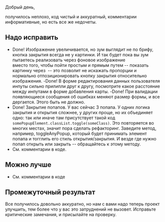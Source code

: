 Добрый день,

получилось неплохо, код чистый и аккуратный, комментарии информативные, но есть все же недочеты.

## Надо исправить
- Done! Изображение увеличивается, но зум выглядит не по брифу, кнопка закрытия всегда не у картинки. И так будет  пока вы зум пытаетесь реализовать через фоновое изображение <div> вместо того, чтобы пойти простым и прямым путем -- показать картинку через <img> -- это позволит не искажать пропорции и нормально отпозиционировать кнопку закрытия относительно изображения.
-Done! В форме редактирования данных пользователя инпуты сильно прилипли друг к другу, посмотрите какое расстояние между инпутами в форме добавления карты.
-Done! При валидации появляющиеся сообщения об ошибках меняют размер формы, и все дергается. Этого быть не должно.
- Done! Закрытие попапов. У вас сейчас 3 попапа. У одних логика закрытия и открытия сложнее, у других проще, но их объединяет одно: так или иначе там присутствует такой код `somePopupElement.classList.toggle(someClass)`. Это повторяется во многих местах, значит пора сделать рефакторинг. Заведите метод, например, toggleAnyPopup, который будет принимать элемент попапа и тогглить его стиль открытия/закрытия. И везде где нужно попап открыть или закрыть -- обращайтесь к этому методу.
- См. комментарии в коде.

## Можно лучше
- См. комментарии в коде

## Промежуточный результат
Все получилось довольно аккуратно, но нам с вами надо теперь проект улучшить, тем более что у вас это затруднений не вызовет. Исправьте критические замечания, и присылайте на проверку.
